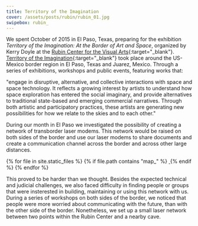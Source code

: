 ```yaml
---
title: Territory of the Imagination
cover: /assets/posts/rubin/rubin_01.jpg
swipebox: rubin_
---
```

We spent October of 2015 in El Paso, Texas, preparing for the exhibition *Territory of the Imagination: At the Border of Art and Space*, organized by Kerry Doyle at the [Rubin Center for the Visual Arts](http://rubin.utep.edu/){:target="_blank"}. [Territory of the Imagination](http://rubin.utep.edu/index.php/past1/68){:target="_blank"} took place around the US-Mexico border region in El Paso, Texas and Juarez, Mexico. Through a series of exhibitions, workshops and public events, featuring works that:

<div class="quotes">&quot;engage in disruptive, alternative, and collective interactions with space and space technology. It reflects a growing interest by artists to understand how space exploration has entered the social imaginary, and provide alternatives to traditional state-based and emerging commercial narratives. Through both artistic and participatory practices, these artists are generating new possibilities for how we relate to the skies and to each other.&quot;</div>

During our month in El Paso we investigated the possibility of creating a network of transborder laser modems. This network would be raised on both sides of the border and use our laser modems to share documents and create a communication channel across the border and across other large distances. 

<div class="swipebox-gallery">
  {% for file in site.static_files %}
    {% if file.path contains "map_" %}
      <a href="{{ file.path }}" class="swipebox map-gallery">
        <img src="{{ file.path }}" alt="">
      </a>
    {% endif %}
  {% endfor %}
</div>

This proved to be harder than we thought. Besides the expected technical and judicial challenges, we also faced difficulty in finding people or groups that were insterested in building, maintaining or using this network with us. During a series of workshops on both sides of the border, we noticed that people were more worried about communicating with the future, than with the other side of the border. Nonetheless, we set up a small laser network between two points within the Rubin Center and a nearby cave.

<script type="text/javascript">
  (function($) {
    $( '.map-gallery' ).swipebox();
  })(jQuery);
</script>
